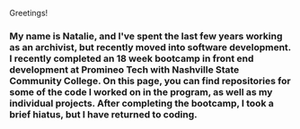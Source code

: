 Greetings!

<h3>My name is Natalie, and I've spent the last few years working as an archivist, but recently moved into software development. I recently completed an 18 week bootcamp in front end development at Promineo Tech with Nashville State Community College. On this page, you can find repositories for some of the code I worked on in the program, as well as my individual projects. After completing the bootcamp, I took a brief hiatus, but I have returned to coding. </h3> 

<!--
**natalie-goodwin/Natalie-Goodwin** is a ✨ _special_ ✨ repository because its `README.md` (this file) appears on your GitHub profile.





